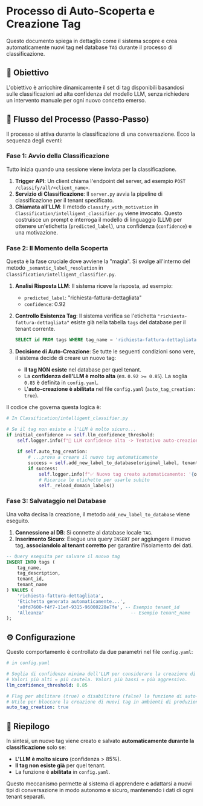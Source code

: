 # Processo di Auto-Scoperta e Creazione Tag

Questo documento spiega in dettaglio come il sistema scopre e crea automaticamente nuovi tag nel database `TAG` durante il processo di classificazione.

## 🎯 Obiettivo

L'obiettivo è arricchire dinamicamente il set di tag disponibili basandosi sulle classificazioni ad alta confidenza del modello LLM, senza richiedere un intervento manuale per ogni nuovo concetto emerso.

## 🔄 Flusso del Processo (Passo-Passo)

Il processo si attiva durante la classificazione di una conversazione. Ecco la sequenza degli eventi:

### Fase 1: Avvio della Classificazione

Tutto inizia quando una sessione viene inviata per la classificazione.

1.  **Trigger API**: Un client chiama l'endpoint del server, ad esempio `POST /classify/all/<client_name>`.
2.  **Servizio di Classificazione**: Il `server.py` avvia la pipeline di classificazione per il tenant specificato.
3.  **Chiamata all'LLM**: Il metodo `classify_with_motivation` in `Classification/intelligent_classifier.py` viene invocato. Questo costruisce un prompt e interroga il modello di linguaggio (LLM) per ottenere un'etichetta (`predicted_label`), una confidenza (`confidence`) e una motivazione.

### Fase 2: Il Momento della Scoperta

Questa è la fase cruciale dove avviene la "magia". Si svolge all'interno del metodo `_semantic_label_resolution` in `Classification/intelligent_classifier.py`.

1.  **Analisi Risposta LLM**: Il sistema riceve la risposta, ad esempio:
    *   `predicted_label`: "richiesta-fattura-dettagliata"
    *   `confidence`: 0.92

2.  **Controllo Esistenza Tag**: Il sistema verifica se l'etichetta `"richiesta-fattura-dettagliata"` esiste già nella tabella `tags` del database per il tenant corrente.
    ```sql
    SELECT id FROM tags WHERE tag_name = 'richiesta-fattura-dettagliata' AND tenant_id = '...'
    ```

3.  **Decisione di Auto-Creazione**: Se tutte le seguenti condizioni sono vere, il sistema decide di creare un nuovo tag:
    *   **Il tag NON esiste** nel database per quel tenant.
    *   La **confidenza dell'LLM è molto alta** (es. `0.92 >= 0.85`). La soglia `0.85` è definita in `config.yaml`.
    *   L'**auto-creazione è abilitata** nel file `config.yaml` (`auto_tag_creation: true`).

Il codice che governa questa logica è:
```python
# In Classification/intelligent_classifier.py

# Se il tag non esiste e l'LLM è molto sicuro...
if initial_confidence >= self.llm_confidence_threshold:
    self.logger.info(f"🎯 LLM confidence alta -> Tentativo auto-creazione tag '{original_label}'")
    
    if self.auto_tag_creation:
        # ...prova a creare il nuovo tag automaticamente
        success = self.add_new_label_to_database(original_label, tenant_id) # Passa anche il tenant_id
        if success:
            self.logger.info(f"✅ Nuovo tag creato automaticamente: '{original_label}'")
            # Ricarica le etichette per usarle subito
            self._reload_domain_labels() 
```

### Fase 3: Salvataggio nel Database

Una volta decisa la creazione, il metodo `add_new_label_to_database` viene eseguito.

1.  **Connessione al DB**: Si connette al database locale `TAG`.
2.  **Inserimento Sicuro**: Esegue una query `INSERT` per aggiungere il nuovo tag, **associandolo al tenant corretto** per garantire l'isolamento dei dati.

```sql
-- Query eseguita per salvare il nuovo tag
INSERT INTO tags (
    tag_name, 
    tag_description, 
    tenant_id, 
    tenant_name
) VALUES (
    'richiesta-fattura-dettagliata', 
    'Etichetta generata automaticamente...', 
    'a0fd7600-f4f7-11ef-9315-96000228e7fe', -- Esempio tenant_id
    'Alleanza'                                -- Esempio tenant_name
);
```

## ⚙️ Configurazione

Questo comportamento è controllato da due parametri nel file `config.yaml`:

```yaml
# in config.yaml

# Soglia di confidenza minima dell'LLM per considerare la creazione di un nuovo tag.
# Valori più alti = più cautela. Valori più bassi = più aggressivo.
llm_confidence_threshold: 0.85

# Flag per abilitare (true) o disabilitare (false) la funzione di auto-creazione.
# Utile per bloccare la creazione di nuovi tag in ambienti di produzione stabili.
auto_tag_creation: true
```

## 📄 Riepilogo

In sintesi, un nuovo tag viene creato e salvato **automaticamente durante la classificazione** solo se:
- **L'LLM è molto sicuro** (confidenza > 85%).
- **Il tag non esiste già** per quel tenant.
- La funzione è **abilitata** in `config.yaml`.

Questo meccanismo permette al sistema di apprendere e adattarsi a nuovi tipi di conversazione in modo autonomo e sicuro, mantenendo i dati di ogni tenant separati.
